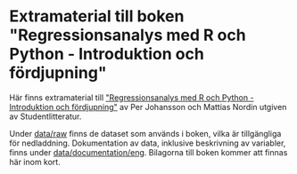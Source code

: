 # Extramaterial till boken "Regressionsanalys med R och Python - Introduktion och fördjupning"

Här finns extramaterial till ["Regressionsanalys med R och Python - Introduktion och fördjupning"](https://www.studentlitteratur.se/kurslitteratur/matematik-och-statistik/statistik/regressionsanalys-med-r-och-python-46972-01/) av Per Johansson och Mattias Nordin utgiven av Studentlitteratur.

Under [data/raw](https://github.com/mattiasnordin/Regression/tree/main/data/raw) finns de dataset som används i boken, vilka är tillgängliga för nedladdning. Dokumentation av data, inklusive beskrivning av variabler, finns under [data/documentation/eng](https://github.com/mattiasnordin/Regression/tree/main/data/documentation). Bilagorna till boken kommer att finnas här inom kort.